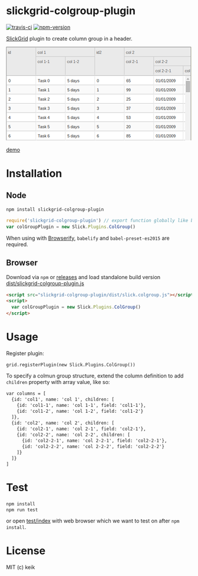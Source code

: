 # slickgrid-colgroup-plugin

[![travis-ci](https://img.shields.io/travis/keik/slickgrid-colgroup-plugin.svg?style=flat-square)](https://travis-ci.org/keik/slickgrid-colgroup-plugin)
[![npm-version](https://img.shields.io/npm/v/slickgrid-colgroup-plugin.svg?style=flat-square)](https://npmjs.org/package/slickgrid-colgroup-plugin)

[SlickGrid](https://github.com/mleibman/SlickGrid) plugin to create column group in a header.

![](https://github.com/keik/slickgrid-colgroup-plugin/raw/master/screenshots/screenshot.png)

[demo](http://keik.github.io/slickgrid-colgroup-plugin/examples/)


# Installation

## Node

```
npm install slickgrid-colgroup-plugin
```

```javascript
require('slickgrid-colgroup-plugin') // export function globally like below
var colGroupPlugin = new Slick.Plugins.ColGroup()
```

When using with [Browserify](https://github.com/substack/node-browserify), `babelify` and `babel-preset-es2015` are required.


## Browser

Download via `npm` or [releases](https://github.com/keik/slickgrid-colgroup-plugin/releases) and load standalone build version [dist/slickgrid-colgroup-plugin.js](./dist/slick.colgroup.js)

```html
<script src="slickgrid-colgroup-plugin/dist/slick.colgroup.js"></script>
<script>
  var colGroupPlugin = new Slick.Plugins.ColGroup()
</script>
```


# Usage

Register plugin:

```
grid.registerPlugin(new Slick.Plugins.ColGroup())
```

To specify a colmun group structure, extend the column definition to add `children` property with array value, like so:

```
var columns = [
  {id: 'col1', name: 'col 1', children: [
    {id: 'col1-1', name: 'col 1-1', field: 'col1-1'},
    {id: 'col1-2', name: 'col 1-2', field: 'col1-2'}
  ]},
  {id: 'col2', name: 'col 2', children: [
    {id: 'col2-1', name: 'col 2-1', field: 'col2-1'},
    {id: 'col2-2', name: 'col 2-2', children: [
      {id: 'col2-2-1', name: 'col 2-2-1', field: 'col2-2-1'},
      {id: 'col2-2-2', name: 'col 2-2-2', field: 'col2-2-2'}
    ]}
  ]}
]
```


# Test

```
npm install
npm run test
```

or open [test/index](./test/index.html) with web browser which we want to test on after `npm install`.


# License

MIT (c) keik
